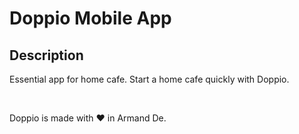 # Doppio Mobile App

## Description

Essential app for home cafe. Start a home cafe quickly with Doppio.

<br/>

Doppio is made with ❤ in Armand De.
